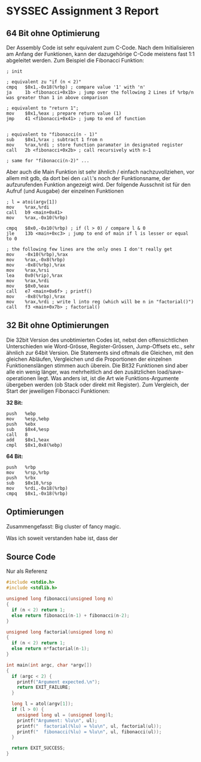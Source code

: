 # SYSSEC Assignment 3 Report

## 64 Bit ohne Optimierung

Der Assembly Code ist sehr equivalent zum C-Code. Nach dem Initialisieren am Anfang der Funktionen, kann der dazugehörige C-Code meistens fast 1:1 abgeleitet werden. Zum Beispiel die Fibonacci Funktion:

```armasm
; init

; equivalent zu "if (n < 2)"
cmpq   $0x1,-0x18(%rbp) ; compare value '1' with 'n'
ja     1b <fibonacci+0x1b> ; jump over the following 2 Lines if %rbp/n was greater than 1 in above comparison

; equivalent to "return 1";
mov    $0x1,%eax ; prepare return value (1)
jmp    41 <fibonacci+0x41> ; jump to end of function


; equivalent to "fibonacci(n - 1)"
sub    $0x1,%rax ; subtract 1 from n
mov    %rax,%rdi ; store function paramater in designated register
call   2b <fibonacci+0x2b> ; call recursively with n-1

; same for "fibonacci(n-2)" ...
```

Aber auch die Main Funktion ist sehr ähnlich / einfach nachzuvollziehen, vor allem mit gdb, da dort bei den `call`'s noch der Funktionsname, der aufzurufenden Funktion angezeigt wird. Der folgende Ausschnit ist für den Aufruf (und Ausgabe) der einzelnen Funktionen

```armasm
; l = atoi(argv[1])
mov    %rax,%rdi
call   b9 <main+0x41> 
mov    %rax,-0x10(%rbp)

cmpq   $0x0,-0x10(%rbp) ; if (l > 0) / compare l & 0
jle    13b <main+0xc3> ; jump to end of main if l is lesser or equal to 0

; the following few lines are the only ones I don't really get
mov    -0x10(%rbp),%rax
mov    %rax,-0x8(%rbp)
mov    -0x8(%rbp),%rax
mov    %rax,%rsi
lea    0x0(%rip),%rax        
mov    %rax,%rdi
mov    $0x0,%eax
call   e7 <main+0x6f> ; printf()
mov    -0x8(%rbp),%rax
mov    %rax,%rdi ; write l into reg (which will be n in "factorial()")
call   f3 <main+0x7b> ; factorial()
```

## 32 Bit ohne Optimierungen

Die 32bit Version des unobtimierten Codes ist, nebst den offensichtlichen Unterschieden wie Word-Grösse, Register-Grössen, Jump-Offsets etc., sehr ähnlich zur 64bit Version. Die Statements sind oftmals die Gleichen, mit den gleichen Abläufen, Vergleichen und die Proportionen der einzelnen Funktionenslängen stimmen auch überein. Die Bit32 Funktionen sind aber alle ein wenig länger, was mehrheitlich and den zusätzlichen load/save-operationen liegt. Was anders ist, ist die Art wie Funktions-Argumente übergeben werden (ob Stack oder direkt mit Register). Zum Vergleich, der Start der jeweiligen Fibonacci Funktionen:

**32 Bit:**
```armasm
push   %ebp
mov    %esp,%ebp
push   %ebx
sub    $0x4,%esp
call   8
add    $0x1,%eax
cmpl   $0x1,0x8(%ebp)
```


**64 Bit:**

```armasm
push   %rbp
mov    %rsp,%rbp
push   %rbx
sub    $0x18,%rsp
mov    %rdi,-0x18(%rbp)
cmpq   $0x1,-0x18(%rbp)
```


## Optimierungen

Zusammengefasst: Big cluster of fancy magic.

Was ich soweit verstanden habe ist, dass der



## Source Code

Nur als Referenz

```c
#include <stdio.h>
#include <stdlib.h>

unsigned long fibonacci(unsigned long n)
{
  if (n < 2) return 1;
  else return fibonacci(n-1) + fibonacci(n-2);
}

unsigned long factorial(unsigned long n)
{
  if (n < 2) return 1;
  else return n*factorial(n-1);
}

int main(int argc, char *argv[])
{
  if (argc < 2) {
    printf("Argument expected.\n");
    return EXIT_FAILURE;
  }

  long l = atol(argv[1]);
  if (l > 0) {
    unsigned long ul = (unsigned long)l;
    printf("Argument: %lu\n", ul);
    printf("  factorial(%lu) = %lu\n", ul, factorial(ul));
    printf("  fibonacci(%lu) = %lu\n", ul, fibonacci(ul));
  }

  return EXIT_SUCCESS;
}
```
